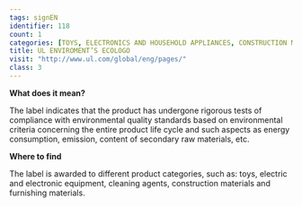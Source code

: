 ```yaml
---
tags: signEN
identifier: 118
count: 1
categories: [TOYS, ELECTRONICS AND HOUSEHOLD APPLIANCES, CONSTRUCTION MATERIALS, WASTE]
title: UL ENVIROMENT’S ECOLOGO
visit: "http://www.ul.com/global/eng/pages/"
class: 3
---
```

**What does it mean?**

The label indicates that the product has undergone rigorous tests of compliance with environmental quality standards based on environmental criteria concerning the entire product life cycle and such aspects as energy consumption, emission, content of secondary raw materials, etc.

**Where to find**

The label is awarded to different product categories, such as: toys, electric and electronic equipment, cleaning agents, construction materials and furnishing materials.